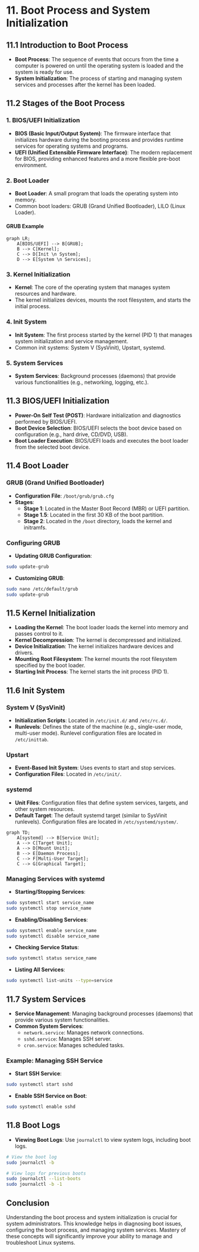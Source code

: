# 11. Boot Process and System Initialization

## 11.1 Introduction to Boot Process

- **Boot Process**: The sequence of events that occurs from the time a computer is powered on until the operating system is loaded and the system is ready for use.
- **System Initialization**: The process of starting and managing system services and processes after the kernel has been loaded.

## 11.2 Stages of the Boot Process

### 1. BIOS/UEFI Initialization

- **BIOS (Basic Input/Output System)**: The firmware interface that initializes hardware during the booting process and provides runtime services for operating systems and programs.
- **UEFI (Unified Extensible Firmware Interface)**: The modern replacement for BIOS, providing enhanced features and a more flexible pre-boot environment.

### 2. Boot Loader

- **Boot Loader**: A small program that loads the operating system into memory.
- Common boot loaders: GRUB (Grand Unified Bootloader), LILO (Linux Loader).

#### GRUB Example

```mermaid
graph LR;
    A[BIOS/UEFI] --> B[GRUB];
    B --> C[Kernel];
    C --> D[Init \n System];
    D --> E[System \n Services];
```

### 3. Kernel Initialization

- **Kernel**: The core of the operating system that manages system resources and hardware.
- The kernel initializes devices, mounts the root filesystem, and starts the initial process.

### 4. Init System

- **Init System**: The first process started by the kernel (PID 1) that manages system initialization and service management.
- Common init systems: System V (SysVinit), Upstart, systemd.

### 5. System Services

- **System Services**: Background processes (daemons) that provide various functionalities (e.g., networking, logging, etc.).

## 11.3 BIOS/UEFI Initialization

- **Power-On Self Test (POST)**: Hardware initialization and diagnostics performed by BIOS/UEFI.
- **Boot Device Selection**: BIOS/UEFI selects the boot device based on configuration (e.g., hard drive, CD/DVD, USB).
- **Boot Loader Execution**: BIOS/UEFI loads and executes the boot loader from the selected boot device.

## 11.4 Boot Loader

### GRUB (Grand Unified Bootloader)

- **Configuration File**: `/boot/grub/grub.cfg`
- **Stages**:
  - **Stage 1**: Located in the Master Boot Record (MBR) or UEFI partition.
  - **Stage 1.5**: Located in the first 30 KB of the boot partition.
  - **Stage 2**: Located in the `/boot` directory, loads the kernel and initramfs.

### Configuring GRUB

- **Updating GRUB Configuration**:

```sh
sudo update-grub
```

- **Customizing GRUB**:

```sh
sudo nano /etc/default/grub
sudo update-grub
```

## 11.5 Kernel Initialization

- **Loading the Kernel**: The boot loader loads the kernel into memory and passes control to it.
- **Kernel Decompression**: The kernel is decompressed and initialized.
- **Device Initialization**: The kernel initializes hardware devices and drivers.
- **Mounting Root Filesystem**: The kernel mounts the root filesystem specified by the boot loader.
- **Starting Init Process**: The kernel starts the init process (PID 1).

## 11.6 Init System

### System V (SysVinit)

- **Initialization Scripts**: Located in `/etc/init.d/` and `/etc/rc.d/`.
- **Runlevels**: Defines the state of the machine (e.g., single-user mode, multi-user mode). Runlevel configuration files are located in `/etc/inittab`.

### Upstart

- **Event-Based Init System**: Uses events to start and stop services.
- **Configuration Files**: Located in `/etc/init/`.

### systemd

- **Unit Files**: Configuration files that define system services, targets, and other system resources.
- **Default Target**: The default systemd target (similar to SysVinit runlevels). Configuration files are located in `/etc/systemd/system/`.

```mermaid
graph TD;
    A[systemd] --> B[Service Unit];
    A --> C[Target Unit];
    A --> D[Mount Unit];
    B --> E[Daemon Process];
    C --> F[Multi-User Target];
    C --> G[Graphical Target];
```

### Managing Services with systemd

- **Starting/Stopping Services**:

```sh
sudo systemctl start service_name
sudo systemctl stop service_name
```

- **Enabling/Disabling Services**:

```sh
sudo systemctl enable service_name
sudo systemctl disable service_name
```

- **Checking Service Status**:

```sh
sudo systemctl status service_name
```

- **Listing All Services**:

```sh
sudo systemctl list-units --type=service
```

## 11.7 System Services

- **Service Management**: Managing background processes (daemons) that provide various system functionalities.
- **Common System Services**:
  - `network.service`: Manages network connections.
  - `sshd.service`: Manages SSH server.
  - `cron.service`: Manages scheduled tasks.

### Example: Managing SSH Service

- **Start SSH Service**:

```sh
sudo systemctl start sshd
```

- **Enable SSH Service on Boot**:

```sh
sudo systemctl enable sshd
```

## 11.8 Boot Logs

- **Viewing Boot Logs**: Use `journalctl` to view system logs, including boot logs.

```sh
# View the boot log
sudo journalctl -b

# View logs for previous boots
sudo journalctl --list-boots
sudo journalctl -b -1
```

## Conclusion

Understanding the boot process and system initialization is crucial for system administrators. This knowledge helps in diagnosing boot issues, configuring the boot process, and managing system services. Mastery of these concepts will significantly improve your ability to manage and troubleshoot Linux systems.
